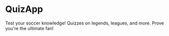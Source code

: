 # QuizApp
 Test your soccer knowledge! Quizzes on legends, leagues, and more. Prove you're the ultimate fan!
